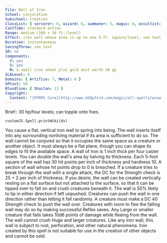 ```yaml
---
File: Wall of Iron
School: conjuration
Subschool: creation
ClassList: { sorcerer: 6, wizard: 6, summoner: 5, magus: 6, occultist: 6, unchained summoner: 6 }
CastTime: standard action
Range: medium (100 + 10 ft./level)
Effect: iron wall whose area is up to one 5-ft. square/level; see text
Duration: instantaneous
SavingThrow: see text
SR: no
Components:
  V: yes
  S: yes
  M: a small iron sheet plus gold dust worth 50 gp
SLALevel: 6
Domains: { Artifice: 7, Metal: 6 }
GPCost: 50
Bloodline: { Shaitan: 13 }
Copyright:
  Content: "[PFRPG Core](http://www.d20pfsrd.com/magic/all-spells/w/wall-of-iron)"
---
```

Brief:: 30 hp/four levels; can topple onto foes.

```dataviewjs
customJS.Spell.printWiki(dv)
```

You cause a flat, vertical iron wall to spring into being. The wall inserts itself into any surrounding nonliving material if its area is sufficient to do so. The wall cannot be conjured so that it occupies the same space as a creature or another object. It must always be a flat plane, though you can shape its edges to fit the available space.  A wall of iron is 1 inch thick per four caster levels. You can double the wall's area by halving its thickness. Each 5-foot square of the wall has 30 hit points per inch of thickness and hardness 10. A section of wall whose hit points drop to 0 is breached. If a creature tries to break through the wall with a single attack, the DC for the Strength check is 25 + 2 per inch of thickness.  If you desire, the wall can be created vertically resting on a flat surface but not attached to the surface, so that it can be tipped over to fall on and crush creatures beneath it. The wall is 50% likely to tip in either direction if left unpushed. Creatures can push the wall in one direction rather than letting it fall randomly. A creature must make a DC 40 Strength check to push the wall over. Creatures with room to flee the falling wall may do so by making successful Reflex saves. Any Large or smaller creature that fails takes 10d6 points of damage while fleeing from the wall. The wall cannot crush Huge and larger creatures.  Like any iron wall, this wall is subject to rust, perforation, and other natural phenomena. Iron created by this spell is not suitable for use in the creation of other objects and cannot be sold.
